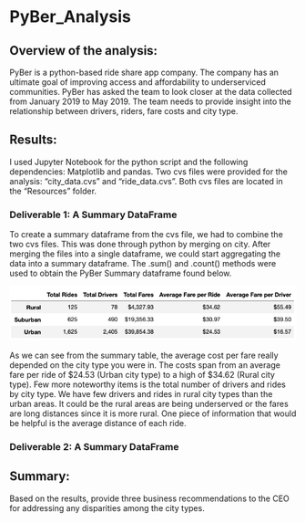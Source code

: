 # PyBer_Analysis

## Overview of the analysis: 
PyBer is a python-based ride share app company.   The company has an ultimate goal of improving access and affordability to underserviced communities.  PyBer has asked the team to look closer at the data collected from January 2019 to May 2019.  The team needs to provide insight into the relationship between drivers, riders, fare costs and city type.

## Results: 

I used Jupyter Notebook for the python script and the following dependencies: Matplotlib and pandas.  Two cvs files were provided for the analysis: “city_data.cvs” and “ride_data.cvs”.  Both cvs files are located in the “Resources” folder.  

### Deliverable 1: A Summary DataFrame 

To create a summary dataframe from the cvs file, we had to combine the two cvs files. This was done through python by merging on city.  After merging the files into a single dataframe, we could start aggregating the data into a summary dataframe.  The .sum() and .count() methods were used to obtain the PyBer Summary dataframe found below. 

![](Resources/PyBer_Summary_Dataframe.png)

As we can see from the summary table, the average cost per fare really depended on the city type you were in.  The costs span from an average fare per ride of $24.53 (Urban city type) to a high of $34.62 (Rural city type). Few more noteworthy items is the total number of drivers and rides by city type.  We have few drivers and rides in rural city types than the urban areas.  It could be the rural areas are being underserved or the fares are long distances since it is more rural. One piece of information that would be helpful is the average distance of each ride. 

### Deliverable 2: A Summary DataFrame 

## Summary: 

Based on the results, provide three business recommendations to the CEO for addressing any disparities among the city types.
